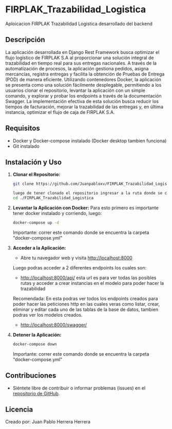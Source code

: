 # FIRPLAK_Trazabilidad_Logistica
Aploicacion FIRPLAK Trazabilidad Logistica desarrollado del backend

## Descripción

La aplicación desarrollada en Django Rest Framework busca optimizar el flujo logístico de FIRPLAK S.A al proporcionar una solución integral de trazabilidad en tiempo real para sus entregas nacionales. A través de la automatización de procesos, la aplicación gestiona pedidos, asigna mercancías, registra entregas y facilita la obtención de Pruebas de Entrega (POD) de manera eficiente. Utilizando contenedores Docker, la aplicación se presenta como una solución fácilmente desplegable, permitiendo a los usuarios clonar el repositorio, levantar la aplicación con un simple comando, y explorar y probar los endpoints a través de la documentación Swagger. La implementación efectiva de esta solución busca reducir los tiempos de facturación, mejorar la trazabilidad de las entregas y, en última instancia, optimizar el flujo de caja de FIRPLAK S.A.

## Requisitos
- Docker y Docker-compose instalado (Docker desktop tambien funciona)
- Git instalado

## Instalación y Uso

1. **Clonar el Repositorio:**
    ```bash
    git clone https://github.com/Juanpabloxv/FIRPLAK_Trazabilidad_Logistica.git

    luego de tener clonado el repositorio ingresar a la ruta donde se clono 
    cd ./FIRPLAK_Trazabilidad_Logistica
    ```
2. **Levantar la Aplicación con Docker:**
    Para esto primero es importante tener docker instalado y corriendo,
    luego:
    ```bash
    docker-compose up -d
    ```
    Importante: correr este comando donde se encuentra la carpeta "docker-compose.yml"

3.  **Acceder a la Aplicación:**
    - Abre tu navegador web y visita [http://localhost:8000](http://localhost:8000)

    Luego podras acceder a 2 diferentes endpoints los cuales son:
    - [http://localhost:8000/api/](http://localhost:8000/api/) esta url es para ver todas las posibles rutas y acceder a crear instancias en el modelo para poder hacer la trazabilidad

    Recomendada: En esta podras ver todos los endpoints creados para poder hacer las peticiones http en las cuales veras como listar, crear, eliminar y editar cada uno de las tablas de la base de datos, tambien podras ver los modelos creados.
    - [http://localhost:8000/swagger/](http://localhost:8000/swagger/)

4. **Detener la Aplicación:**
    ```bash
    docker-compose down
    ```
    Importante: correr este comando donde se encuentra la carpeta "docker-compose.yml"

## Contribuciones
- Siéntete libre de contribuir o informar problemas (issues) en el [repositorio de GitHub](https://github.com/Juanpabloxv/FIRPLAK_Trazabilidad_Logistica).

## Licencia
Creado por: Juan Pablo Herrera Herrera